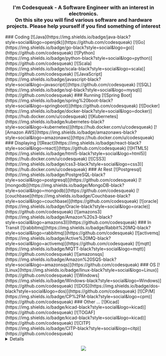 <h3> 
<p align="center">
       I'm Codesqueak - A Software Engineer with an interest in electronics.<br>
        On this site you will find various software and hardware projects. Please help yourself if you find something of interest<br>

</p>
</h3>
### Coding
[![Java](https://img.shields.io/badge/java-black?style=social&logo=openjdk)](https://github.com/codesqueak)
[![Go](https://img.shields.io/badge/go-black?style=social&logo=go)](https://github.com/codesqueak)
[![Python](https://img.shields.io/badge/python-black?style=social&logo=python)](https://github.com/codesqueak)
[![Scala](https://img.shields.io/badge/scala-black?style=social&logo=scala)](https://github.com/codesqueak)
[![JavaScript](https://img.shields.io/badge/javascript-black?style=social&logo=javascript)](https://github.com/codesqueak)
[![SQL](https://img.shields.io/badge/sql-black?style=social&logo=mysql)](https://github.com/codesqueak)
### Running
[![Spring Boot](https://img.shields.io/badge/spring%20boot-black?style=social&logo=springboot)](https://github.com/codesqueak)
[![Docker](https://img.shields.io/badge/docker-black?style=social&logo=docker)](https://hub.docker.com/u/codesqueak)
[![Kubernetes](https://img.shields.io/badge/kubernetes-black?style=social&logo=kubernetes)](https://hub.docker.com/u/codesqueak)
[![Amazon AWS](https://img.shields.io/badge/amazonaws-black?style=social&logo=amazonaws)](https://hub.docker.com/u/codesqueak)
### Displaying
[![React](https://img.shields.io/badge/react-black?style=social&logo=react)](https://github.com/codesqueak)
[![HTML5](https://img.shields.io/badge/html5-black?style=social&logo=html5)](https://hub.docker.com/u/codesqueak)
[![CSS3](https://img.shields.io/badge/css3-black?style=social&logo=css3)](https://hub.docker.com/u/codesqueak)
### At Rest
[![Postgresql](https://img.shields.io/badge/PostgreSQL-black?style=social&logo=postgresql)](https://github.com/codesqueak)
[![mongodb](https://img.shields.io/badge/MongoDB-black?style=social&logo=mongodb)](https://github.com/codesqueak)
[![couchbase](https://img.shields.io/badge/Couchbase-black?style=social&logo=couchbase)](https://github.com/codesqueak)
[![oracle](https://img.shields.io/badge/Oracle-black?style=social&logo=oracle)](https://github.com/codesqueak)
[![amazons3](https://img.shields.io/badge/Amazon%20s3-black?style=social&logo=amazons3)](https://github.com/codesqueak)
### In Transit
[![rabbitmq](https://img.shields.io/badge/Rabbit%20MQ-black?style=social&logo=rabbitmq)](https://github.com/codesqueak)
[![activemq](https://img.shields.io/badge/Active%20MQ-black?style=social&logo=activemq)](https://github.com/codesqueak)
[![mqtt](https://img.shields.io/badge/MQTT-black?style=social&logo=mqtt)](https://github.com/codesqueak)
[![amazonsqs](https://img.shields.io/badge/Amazon%20SQS-black?style=social&logo=amazonsqs)](https://github.com/codesqueak)
### OS
[![Linux](https://img.shields.io/badge/linux-black?style=social&logo=Linux)](https://github.com/codesqueak)
[![Windows](https://img.shields.io/badge/Windows-black?style=social&logo=Windows)](https://github.com/codesqueak)
[![DOS](https://img.shields.io/badge/dos-black?style=social&logo=dos)](https://github.com/codesqueak)
[![CP/M](https://img.shields.io/badge/CP%2FM-black?style=social&logo=cpm)](https://github.com/codesqueak)
### Other ...
[![Kicad](https://img.shields.io/badge/kicad-black?style=social&logo=kicad)](https://github.com/codesqueak)
[![TOGAF](https://img.shields.io/badge/kicad-black?style=social&logo=kicad)](https://github.com/codesqueak)
[![CITP](https://img.shields.io/badge/CITP-black?style=social&logo=citp)](https://github.com/codesqueak)


<details>
<p align="center">
  <a href="https://github.com/codesqueak">
    <img src="http://github-profile-summary-cards.vercel.app/api/cards/profile-details?username=codesqueak&theme=transparent" />
  </a>
  <a href="https://github.com/codesqueak">
    <img src="https://github-readme-streak-stats.herokuapp.com/?user=codesqueak&hide_border=true&card_width=338&theme=transparent" />
  </a>
  <a href="https://github.com/codesqueak">
    <img src="http://github-profile-summary-cards.vercel.app/api/cards/stats?username=codesqueak&theme=transparent" />
  </a>
  <a href="https://github.com/codesqueak">
    <img src="https://github-readme-stats.vercel.app/api/top-langs/?username=codesqueak&hide=batchfile,shell&langs_count=10&card_width=699&hide_border=true&theme=transparent&layout=compact " />
  </a>
</p>
</details>

<p align="center">
  <a href="https://github.com/codesqueak">
    <img src="https://komarev.com/ghpvc/?username=codesqueak&color=blue&style=flat)" />
  </a>
</p>
<!--

- 🔭 I’m currently working on ...
- 🌱 I’m currently learning ...
- 👯 I’m looking to collaborate on ...
- 🤔 I’m looking for help with ...
- 💬 Ask me about ...
- 📫 How to reach me: ...
- 😄 Pronouns: ...
- ⚡ Fun fact: ...
  -->
